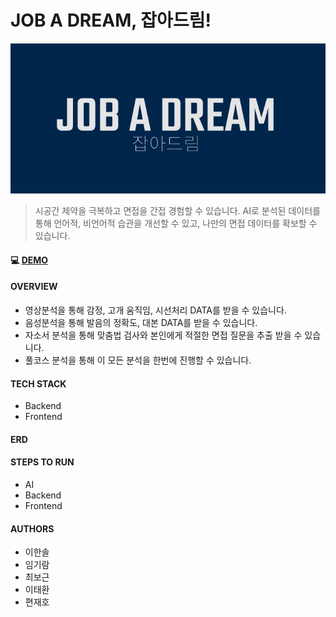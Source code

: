 # JOB A DREAM, 잡아드림!

![image-20201005115530485](README.assets/image-20201005115530485.png)

>시공간 제약을 극복하고 면접을 간접 경험할 수 있습니다. AI로 분석된 데이터를 통해 언어적, 비언어적 습관을 개선할 수 있고, 나만의 면접 데이터를 확보할 수 있습니다.



#### :computer: ​[DEMO](http://j3b106.p.ssafy.io/)

#### OVERVIEW

- 영상분석을 통해 감정, 고개 움직임, 시선처리 DATA를 받을 수 있습니다.
- 음성분석을 통해 발음의 정확도, 대본 DATA를 받을 수 있습니다.
- 자소서 분석을 통해 맞춤법 검사와 본인에게 적절한 면접 질문을 추출 받을 수 있습니다.
- 풀코스 분석을 통해 이 모든 분석을 한번에 진행할 수 있습니다.



#### TECH STACK

- Backend
- Frontend



#### ERD



#### STEPS TO RUN

- AI
- Backend
- Frontend



#### AUTHORS

- 이한솔
- 임기람
- 최보근
- 이태환
- 편재호

